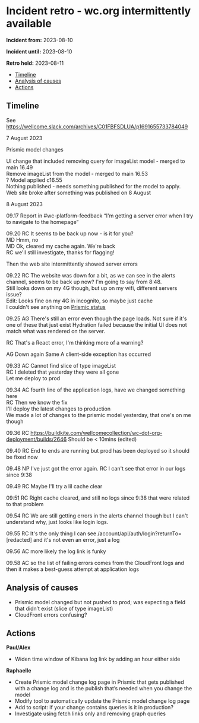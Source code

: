 # Incident retro - wc.org intermittently available

**Incident from:** 2023-08-10

**Incident until:** 2023-08-10

**Retro held:** 2023-08-11

- [Timeline](#timeline)
- [Analysis of causes](#analysis-of-causes)
- [Actions](#actions)

## Timeline

See https://wellcome.slack.com/archives/C01FBFSDLUA/p1691655733784049

7 August 2023

Prismic model changes

UI change that included removing query for imageList model - merged to main 16.49 <br>
Remove imageList from the model - merged to main 16.53 <br>
? Model applied c16.55 <br>
Nothing published - needs something published for the model to apply. <br>
Web site broke after something was published on 8 August <br>

8 August 2023

09.17 Report in #wc-platform-feedback “I'm getting a server error when I try to navigate to the homepage”

09.20 RC It seems to be back up now - is it for you?<br>
MD Hmm, no<br>
MD Ok, cleared my cache again. We're back<br>
RC we'll still investigate, thanks for flagging!

Then the web site intermittently showed server errors 

09.22 RC The website was down for a bit, as we can see in the alerts channel, seems to be back up now? I'm going to say from 8:48. <br>
Still looks down on my 4G though, but up on my wifi, different servers issue?<br>
Edit: Looks fine on my 4G in incognito, so maybe just cache<br>
I couldn't see anything on [Prismic status](https://status.prismic.io/)

09.25 AG There's still an error even though the page loads. Not sure if it's one of these that just exist Hydration failed because the initial UI does not match what was rendered on the server.

RC That's a React error, I'm thinking more of a warning?

AG Down again Same A client-side exception has occurred

09.33 AC Cannot find slice of type imageList<br>
RC I deleted that yesterday they were all gone<br>
Let me deploy to prod

09.34 AC fourth line of the application logs, have we changed something here<br>
RC Then we know the fix<br>
I'll deploy the latest changes to production<br>
We made a lot of changes to the prismic model yesterday, that one's on me though

09.36 RC https://buildkite.com/wellcomecollection/wc-dot-org-deployment/builds/2646 
Should be < 10mins (edited) 

09.40 RC End to ends are running but prod has been deployed so it should be fixed now

09.48 NP I've just got the error again.
RC I can't see that error in our logs since 9:38

09.49 RC Maybe I'll try a lil cache clear

09:51 RC Right cache cleared, and still no logs since 9:38 that were related to that problem

09.54 RC We are still getting errors in the alerts channel though but I can't understand why, just looks like login logs. 

09.55 RC It's the only thing I can see /account/api/auth/login?returnTo=[redacted] and it's not even an error, just a log

09.56 AC more likely the log link is funky

09.58 AC so the list of failing errors comes from the CloudFront logs and then it makes a best-guess attempt at application logs



## Analysis of causes
- Prismic model changed but not pushed to prod; was expecting a field that didn’t exist (slice of type imageList)
- CloudFront errors confusing?

## Actions

**Paul/Alex**
- Widen time window of Kibana log link by adding an hour either side

**Raphaelle**
- Create Prismic model change log page in Prismic that gets published with a change log and is the publish that’s needed when you change the model
- Modify tool to automatically update the Prismic model change log page
- Add to script: if your change contains queries is it in production?
- Investigate using fetch links only and removing graph queries
